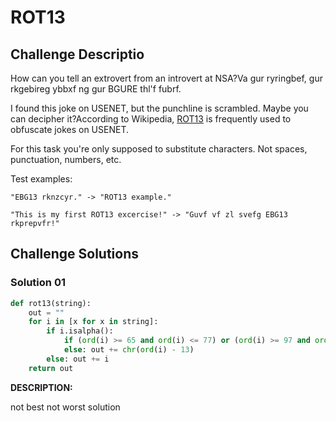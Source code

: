 # ROT13

## Challenge Descriptio

How can you tell an extrovert from an introvert at NSA?Va gur ryringbef, gur rkgebireg ybbxf ng gur BGURE thl'f fubrf.

I found this joke on USENET, but the punchline is scrambled. Maybe you can decipher it?According to Wikipedia, [ROT13](http://en.wikipedia.org/wiki/ROT13) is frequently used to obfuscate jokes on USENET.

For this task you're only supposed to substitute characters. Not spaces, punctuation, numbers, etc.

Test examples:

```
"EBG13 rknzcyr." -> "ROT13 example."

"This is my first ROT13 excercise!" -> "Guvf vf zl svefg EBG13 rkprepvfr!"
```

## Challenge Solutions

### Solution 01

```python
def rot13(string):
	out = ""
	for i in [x for x in string]:
		if i.isalpha():
			if (ord(i) >= 65 and ord(i) <= 77) or (ord(i) >= 97 and ord(i) <= 109): out += chr(ord(i) + 13)
			else: out += chr(ord(i) - 13)
		else: out += i
	return out
```

**DESCRIPTION:**

not best not worst solution